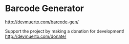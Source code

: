 # Barcode Generator
http://devmuerto.com/barcode-gen/

Support the project by making a donation for development! http://devmuerto.com/donate/

